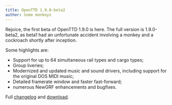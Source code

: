 ```yaml
---
title: OpenTTD 1.9.0-beta2
author: Some monkeys
---
```


Rejoice, the first beta of OpenTTD 1.9.0 is here. The full version is 1.9.0-beta2, as beta1 had an unfortunate accident involving a monkey and a cockroach shortly after inception.
 
Some highlights are:

* Support for up to 64 simultaneous rail types and cargo types;
* Group liveries;
* Modernized and updated music and sound drivers, including support for the original DOS MIDI music;
* Detailed framerate window and faster fast-forward;
* numerous NewGRF enhancements and bugfixes.
 
Full [changelog](https://proxy.binaries.openttd.org/openttd-releases/1.9.0-beta2/changelog.txt) and [download](https://www.openttd.org/downloads/openttd-releases/testing.html).
